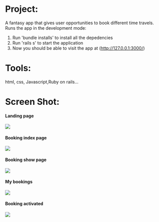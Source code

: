 
# Project:
A fantasy app that gives user opportunities to book different time travels.
Runs the app in the development mode:

1. Run 'bundle installs' to install all the depedencies</li>
2. Run 'rails s' to start the application</li>
3. Now you should be able to visit the app at (http://127.0.0.1:3000/)</li>

 # Tools:
 html, css, Javascript,Ruby on rails...
 <h1>Screen Shot:</h1>
 <h4>Landing page</h4>
 <img src="https://user-images.githubusercontent.com/32793980/221598644-22c812af-2968-45a8-9b65-bcfe859a45c6.JPG">
 <h4>Booking index page</h4>
 <img src="https://user-images.githubusercontent.com/32793980/221598654-57e741b6-c483-4781-8685-881239b1fda3.JPG">
 <h4>Booking show page</h4>
 <img src="https://user-images.githubusercontent.com/32793980/221598664-c2120db1-bf42-4ee0-8e96-a12d396274b7.JPG">
 <h4>My bookings</h4>
 <img src="https://user-images.githubusercontent.com/32793980/221598667-67a40bfb-a736-404a-93c0-784c7a260c46.JPG">
 <h4>Booking activated</h4>
 <img src="https://user-images.githubusercontent.com/32793980/221600830-bf3cf841-791f-42ed-8c58-84c90986fac1.png">
 
 
